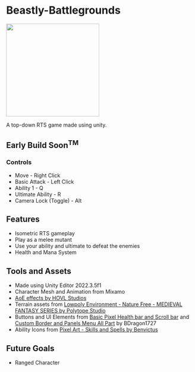 # Beastly-Battlegrounds
<img src="https://raw.githubusercontent.com/Mickkers/Mickkers/main/Beastly%20Battlegrounds.gif" height='250'/>

A top-down RTS game made using unity.

## Early Build Soon<sup>TM</sup>

### Controls
- Move - Right Click
- Basic Attack - Left Click
- Ability 1 - Q
- Ultimate Ability - R
- Camera Lock (Toggle) - Alt

## Features
- Isometric RTS gameplay
- Play as a melee mutant
- Use your ability and ultimate to defeat the enemies
- Health and Mana System

## Tools and Assets
- Made using Unity Editor 2022.3.5f1
- Character Mesh and Animation from Mixamo
- [AoE effects by HOVL Studios](https://assetstore.unity.com/packages/vfx/particles/spells/magic-effects-free-247933)
- Terrain assets from [Lowpoly Environment - Nature Free - MEDIEVAL FANTASY SERIES by Polytope Studio](https://assetstore.unity.com/packages/3d/environments/lowpoly-environment-nature-free-medieval-fantasy-series-187052)
- Buttons and UI Elements from [Basic Pixel Health bar and Scroll bar](https://bdragon1727.itch.io/basic-pixel-health-bar-and-scroll-bar) and [Custom Border and Panels Menu All Part](https://bdragon1727.itch.io/custom-border-and-panels-menu-all-part) by BDragon1727
- Ability Icons from [Pixel Art - Skills and Spells by Benvictus](https://benvictus.itch.io/pixel-art-skills-and-spells)

## Future Goals
- Ranged Character
